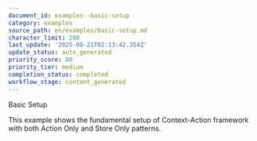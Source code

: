 ```yaml
---
document_id: examples--basic-setup
category: examples
source_path: en/examples/basic-setup.md
character_limit: 200
last_update: '2025-08-21T02:13:42.354Z'
update_status: auto_generated
priority_score: 80
priority_tier: medium
completion_status: completed
workflow_stage: content_generated
---
```

Basic Setup

This example shows the fundamental setup of Context-Action framework with both Action Only and Store Only patterns.
